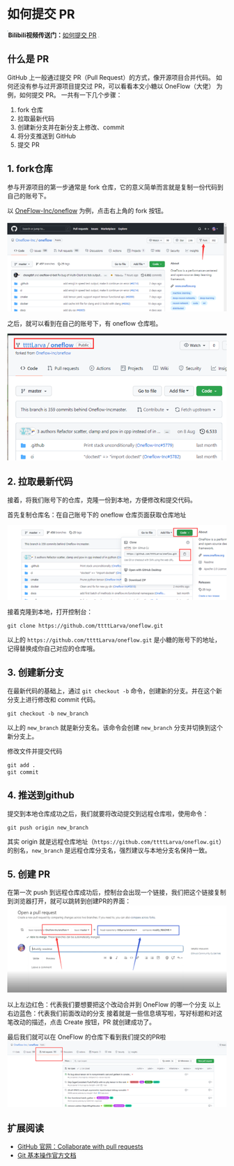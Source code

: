 # 如何提交 PR





<img src="E:\ttlarva\docs\github\image\ball.png" style="zoom:13%;" align="left" />**Bilibili视频传送门：**[如何提交 PR](https://www.bilibili.com/video/BV1hq4y1P72f?share_source=copy_web)  <img src="E:\ttlarva\docs\github\image\ball.png" style="zoom:13%;"/>



## 什么是 PR
GitHub 上一般通过提交 PR（Pull Request）的方式，像开源项目合并代码。
如何还没有参与过开源项目提交过 PR，可以看看本文小糖以 OneFlow（大佬） 为例，如何提交 PR。
一共有一下几个步骤：

1. fork 仓库
2. 拉取最新代码
3. 创建新分支并在新分支上修改、commit
4. 将分支推送到 GitHub
5. 提交 PR


## 1. fork仓库
参与开源项目的第一步通常是 fork 仓库，它的意义简单而言就是复制一份代码到自己的账号下。

以 [OneFlow-Inc/oneflow](https://github.com/Oneflow-Inc/oneflow/) 为例，点击右上角的 fork 按钮。

![2e1d1ed2-9cfa-410a-92ef-5e076b4789d4.png](01_how_to_pr1_files/2e1d1ed2-9cfa-410a-92ef-5e076b4789d4.png)

之后，就可以看到在自己的账号下，有 oneflow 仓库啦。

![caefad21-970c-4f5a-b8f8-22c566c8d8ba.png](01_how_to_pr1_files/caefad21-970c-4f5a-b8f8-22c566c8d8ba.png)

## 2. 拉取最新代码
接着，将我们账号下的仓库，克隆一份到本地，方便修改和提交代码。

首先复制仓库名：在自己账号下的 oneflow 仓库页面获取仓库地址

![a7021068-64c4-423f-80f0-675c25535a78.png](01_how_to_pr1_files/a7021068-64c4-423f-80f0-675c25535a78.png)

接着克隆到本地，打开控制台：
```
git clone https://github.com/ttttLarva/oneflow.git
```

以上的 `https://github.com/ttttLarva/oneflow.git` 是小糖的账号下的地址，记得替换成你自己对应的仓库哦。


## 3. 创建新分支
在最新代码的基础上，通过 `git checkout -b` 命令，创建新的分支。并在这个新分支上进行修改和 commit 代码。

```
git checkout -b new_branch
```
以上的 `new_branch` 就是新分支名。该命令会创建 `new_branch` 分支并切换到这个新分支上。

修改文件并提交代码

```
git add .
git commit 
```

## 4. 推送到github
提交到本地仓库成功之后，我们就要将改动提交到远程仓库啦，使用命令：

```
git push origin new_branch
```

其实 origin 就是远程仓库地址（`https://github.com/ttttLarva/oneflow.git`）的别名，`new_branch` 是远程仓库分支名，强烈建议与本地分支名保持一致。

## 5. 创建 PR
在第一次 push 到远程仓库成功后，控制台会出现一个链接，我们把这个链接复制到浏览器打开，就可以跳转到创建PR的界面：
![e5522f69-9479-4232-a4dc-e48019e31cb7.png](01_how_to_pr1_files/e5522f69-9479-4232-a4dc-e48019e31cb7.png)

以上左边红色：代表我们要想要把这个改动合并到 OneFlow 的哪一个分支
以上右边蓝色：代表我们前面改动的分支
接着就是一些信息填写啦，写好标题和对这笔改动的描述，点击 Create 按钮，PR 就创建成功了。

最后我们就可以在 OneFlow 的仓库下看到我们提交的PR啦
![ab244d12-c17e-458b-bd64-b08be250fd9b.png](01_how_to_pr1_files/ab244d12-c17e-458b-bd64-b08be250fd9b.png)


## 扩展阅读

- [GitHub 官网：Collaborate with pull requests](https://docs.github.com/en/github/collaborating-with-pull-requests)
- [Git 基本操作官方文档](https://git-scm.com/doc)
